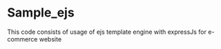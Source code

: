 # Sample_ejs
This code consists of usage of ejs template engine with expressJs for e-commerce website
